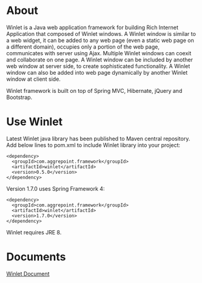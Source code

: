 # About
Winlet is a Java web application framework for building Rich Internet Application that composed of Winlet windows. A Winlet window is similar to a web widget, it can be added to any web page (even a static web page on a different domain), occupies only a portion of the web page, communicates with server using Ajax. Multiple Winlet windows can coexit and collaborate on one page. A Winlet window can be included by another web window at server side, to create sophisticated functionality. A Winlet window can also be added into web page dynamically by another Winlet window at client side.

Winlet framework is built on top of Spring MVC, Hibernate, jQuery and Bootstrap.

# Use Winlet

Latest Winlet java library has been published to Maven central repository. Add below lines to pom.xml to include Winlet library into your project:

```
<dependency>
  <groupId>com.aggrepoint.framework</groupId>
  <artifactId>winlet</artifactId>
  <version>0.5.0</version>
</dependency>
```

Version 1.7.0 uses Spring Framework 4:
```
<dependency>
  <groupId>com.aggrepoint.framework</groupId>
  <artifactId>winlet</artifactId>
  <version>1.7.0</version>
</dependency>
```
Winlet requires JRE 8.

# Documents
[Winlet Document](http://docs.aggrepoint.com)
